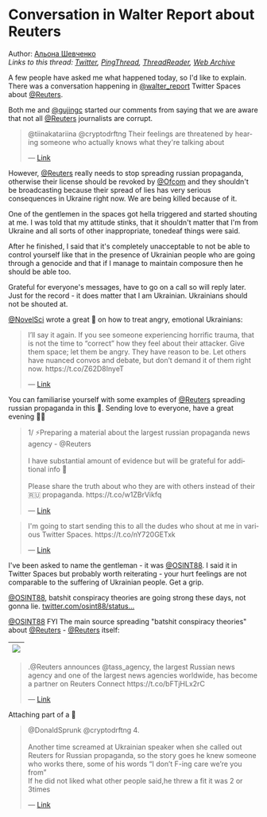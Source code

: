 # Conversation in Walter Report about Reuters

Author: [Альона Шевченко](https://twitter.com/cryptodrftng)  
*Links to this thread: [Twitter](https://twitter.com/cryptodrftng/status/1531363976658964480), [PingThread](https://pingthread.com/thread/1531363976658964480), [ThreadReader](https://threadreaderapp.com/thread/1531363976658964480.html), [Web Archive](https://web.archive.org/web/*/https://twitter.com/cryptodrftng/status/1531363976658964480)*

A few people have asked me what happened today, so I'd like to explain. There was a conversation happening in [@walter_report](https://twitter.com/walter_report) Twitter Spaces about [@Reuters](https://twitter.com/Reuters). 

Both me and [@gujingc](https://twitter.com/gujingc) started our comments from saying that we are aware that not all [@Reuters](https://twitter.com/Reuters) journalists are corrupt.

<blockquote class="twitter-tweet">
    <p lang="en" dir="ltr">
    @tiinakatariina @cryptodrftng Their feelings are threatened by hearing someone who actually knows what they&#39;re talking about<br />
    </p>
    &mdash; <a href="https://twitter.com/ndboulton/status/1531343648733921288">Link</a>
</blockquote>

However, [@Reuters](https://twitter.com/Reuters) really needs to stop spreading russian propaganda, otherwise their license should be revoked by [@Ofcom](https://twitter.com/Ofcom) and they shouldn't be broadcasting because their spread of lies has very serious consequences in Ukraine right now. We are being killed because of it.

One of the gentlemen in the spaces got hella triggered and started shouting at me. I was told that my attitude stinks, that it shouldn't matter that I'm from Ukraine and all sorts of other inappropriate, tonedeaf things were said.

After he finished, I said that it's completely unacceptable to not be able to control yourself like that in the presence of Ukrainian people who are going through a genocide and that if I manage to maintain composure then he should be able too.

Grateful for everyone's messages, have to go on a call so will reply later. Just for the record - it does matter that I am Ukrainian. Ukrainians should not be shouted at. 

[@NovelSci](https://twitter.com/NovelSci) wrote a great 🧵 on how to treat angry, emotional Ukrainians:


<blockquote class="twitter-tweet">
    <p lang="en" dir="ltr">
    I’ll say it again. If you see someone experiencing horrific trauma, that is not the time to “correct” how they feel about their attacker. Give them space; let them be angry. They have reason to be. Let others have nuanced convos and debate, but don’t demand it of them right now. https://t.co/Z62D8InyeT<br />
    </p>
    &mdash; <a href="https://twitter.com/NovelSci/status/1529734072150413312">Link</a>
</blockquote>

You can familiarise yourself with some examples of [@Reuters](https://twitter.com/Reuters) spreading russian propaganda in this 🧵. Sending love to everyone, have a great evening 💙💛



<blockquote class="twitter-tweet">
    <p lang="en" dir="ltr">
    1/ ⚡️Preparing a material about the largest russian propaganda news agency - @Reuters <br />
    <br />
    I have substantial amount of evidence but will be grateful for additional info 💅 <br />
    <br />
    Please share the truth about who they are with others instead of their 🇷🇺 propaganda. https://t.co/w1ZBrVikfq<br />
    </p>
    &mdash; <a href="https://twitter.com/cryptodrftng/status/1527477049438371841">Link</a>
</blockquote>

<blockquote class="twitter-tweet">
    <p lang="en" dir="ltr">
    I&#39;m going to start sending this to all the dudes who shout at me in various Twitter Spaces. https://t.co/nY720GETxk<br />
    </p>
    &mdash; <a href="https://twitter.com/cryptodrftng/status/1531339666103877632">Link</a>
</blockquote>

I've been asked to name the gentleman - it was [@OSINT88](https://twitter.com/OSINT88). I said it in Twitter Spaces but probably worth reiterating - your hurt feelings are not comparable to the suffering of Ukrainian people. Get a grip.

[@OSINT88](https://twitter.com/OSINT88), batshit conspiracy theories are going strong these days, not gonna lie. [twitter.com/osint88/status…](https://twitter.com/osint88/status/1531332145251332097?s=21&t=yoT3FGhKN_fVoUATzDbL2Q)

[@OSINT88](https://twitter.com/OSINT88) FYI  The main source spreading "batshit conspiracy theories" about [@Reuters](https://twitter.com/Reuters) - [@Reuters](https://twitter.com/Reuters) itself: 


| [![](https://pbs.twimg.com/media/FUCUpeSWYAAhnrr.jpg)](https://pbs.twimg.com/media/FUCUpeSWYAAhnrr.jpg) |
| :-: |

<blockquote class="twitter-tweet">
    <p lang="en" dir="ltr">
    .@Reuters announces @tass_agency, the largest Russian news agency and one of the largest news agencies worldwide, has become a partner on Reuters Connect https://t.co/bFTjHLx2rC<br />
    </p>
    &mdash; <a href="https://twitter.com/ReutersPR/status/1267507471423287296">Link</a>
</blockquote>

Attaching part of a 🧵

<blockquote class="twitter-tweet">
    <p lang="en" dir="ltr">
    @DonaldSprunk @cryptodrftng 4.<br />
    <br />
    Another time screamed at Ukrainian speaker when she called out Reuters for Russian propaganda, so the story goes he knew someone who works there, some of his words “I don’t F-ing care we’re you from”<br />
    If he did not liked what other people said,he threw a fit it was 2 or 3times<br />
    </p>
    &mdash; <a href="https://twitter.com/annalou377/status/1538583847075336192">Link</a>
</blockquote>
